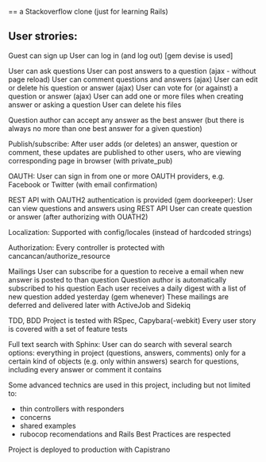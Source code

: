 == a Stackoverflow clone
(just for learning Rails)

User strories:
----
Guest can sign up
User can log in (and log out) [gem devise is used]

User can ask questions
User can post answers to a question (ajax - without page reload)
User can comment questions and answers (ajax)
User can edit or delete his question or answer (ajax)
User can vote for (or against) a question or answer (ajax)
User can add one or more files when creating answer or asking a question
User can delete his files

Question author can accept any answer as the best answer (but there is always no more than one best answer for a given question)

Publish/subscribe:
After user adds (or deletes) an answer, question or comment,
these updates are published to other users, who are viewing corresponding page in browser (with private_pub)

OAUTH:
User can sign in from one or more OAUTH providers, e.g. Facebook or Twitter (with email confirmation)

REST API with OAUTH2 authentication is provided (gem doorkeeper):
User can view questions and answers using REST API
User can create question or answer (after authorizing with OUATH2)

Localization:
Supported with config/locales (instead of hardcoded strings)

Authorization:
Every controller is protected with cancancan/authorize_resource

Mailings
User can subscribe for a question to receive a email when new answer is posted to than question
Question author is automatically subscribed to his question
Each user receives a daily digest with a list of new question added yesterday (gem whenever)
These mailings are deferred and delivered later with ActiveJob and Sidekiq

TDD, BDD
Project is tested with RSpec, Capybara(-webkit)
Every user story is covered with a set of feature tests

Full text search with Sphinx:
User can do search with several search options:
  everything in project (questions, answers, comments)
  only for a certain kind of objects (e.g. only within answers)
  search for questions, including every answer or comment it contains

Some advanced technics are used in this project, including but not limited to:
* thin controllers with responders
* concerns
* shared examples
* rubocop recomendations and Rails Best Practices are respected

Project is deployed to production with Capistrano
